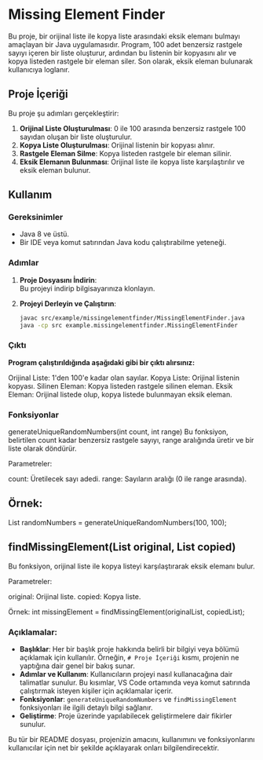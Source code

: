 # Missing Element Finder

Bu proje, bir orijinal liste ile kopya liste arasındaki eksik elemanı bulmayı amaçlayan bir Java uygulamasıdır. Program, 100 adet benzersiz rastgele sayıyı içeren bir liste oluşturur, ardından bu listenin bir kopyasını alır ve kopya listeden rastgele bir eleman siler. Son olarak, eksik eleman bulunarak kullanıcıya loglanır.

## Proje İçeriği

Bu proje şu adımları gerçekleştirir:

1. **Orijinal Liste Oluşturulması**: 0 ile 100 arasında benzersiz rastgele 100 sayıdan oluşan bir liste oluşturulur.
2. **Kopya Liste Oluşturulması**: Orijinal listenin bir kopyası alınır.
3. **Rastgele Eleman Silme**: Kopya listeden rastgele bir eleman silinir.
4. **Eksik Elemanın Bulunması**: Orijinal liste ile kopya liste karşılaştırılır ve eksik eleman bulunur.

## Kullanım

### Gereksinimler
- Java 8 ve üstü.
- Bir IDE veya komut satırından Java kodu çalıştırabilme yeteneği.

### Adımlar

1. **Proje Dosyasını İndirin**:  
   Bu projeyi indirip bilgisayarınıza klonlayın.
   
2. **Projeyi Derleyin ve Çalıştırın**:
   ```bash
   javac src/example/missingelementfinder/MissingElementFinder.java
   java -cp src example.missingelementfinder.MissingElementFinder

### Çıktı
**Program çalıştırıldığında aşağıdaki gibi bir çıktı alırsınız:**

Orijinal Liste: 1'den 100'e kadar olan sayılar.
Kopya Liste: Orijinal listenin kopyası.
Silinen Eleman: Kopya listeden rastgele silinen eleman.
Eksik Eleman: Orijinal listede olup, kopya listede bulunmayan eksik eleman.

### Fonksiyonlar
generateUniqueRandomNumbers(int count, int range)
Bu fonksiyon, belirtilen count kadar benzersiz rastgele sayıyı, range aralığında üretir ve bir liste olarak döndürür.

Parametreler:

count: Üretilecek sayı adedi.
range: Sayıların aralığı (0 ile range arasında). 

## Örnek:
List<Integer> randomNumbers = generateUniqueRandomNumbers(100, 100);

## findMissingElement(List<Integer> original, List<Integer> copied)
Bu fonksiyon, orijinal liste ile kopya listeyi karşılaştırarak eksik elemanı bulur.

Parametreler:

original: Orijinal liste.
copied: Kopya liste.

Örnek:
int missingElement = findMissingElement(originalList, copiedList);

### Açıklamalar:
- **Başlıklar**: Her bir başlık proje hakkında belirli bir bilgiyi veya bölümü açıklamak için kullanılır. Örneğin, `# Proje İçeriği` kısmı, projenin ne yaptığına dair genel bir bakış sunar.
- **Adımlar ve Kullanım**: Kullanıcıların projeyi nasıl kullanacağına dair talimatlar sunulur. Bu kısımlar, VS Code ortamında veya komut satırında çalıştırmak isteyen kişiler için açıklamalar içerir.
- **Fonksiyonlar**: `generateUniqueRandomNumbers` ve `findMissingElement` fonksiyonları ile ilgili detaylı bilgi sağlanır.
- **Geliştirme**: Proje üzerinde yapılabilecek geliştirmelere dair fikirler sunulur.

Bu tür bir README dosyası, projenizin amacını, kullanımını ve fonksiyonlarını kullanıcılar için net bir şekilde açıklayarak onları bilgilendirecektir.

